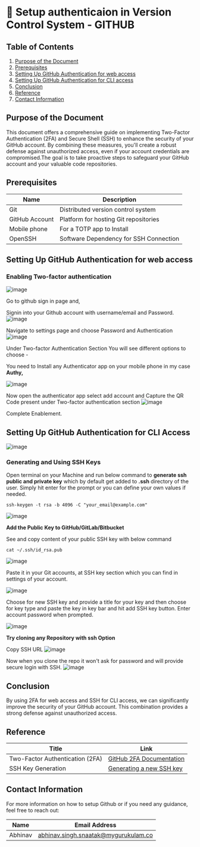 # 🚀 Setup authenticaion in Version Control System - GITHUB


## Table of Contents

1. [Purpose of the Document](#purpose-of-the-document)
2. [Prerequisites](#prerequisites)
3. [Setting Up GitHub Authentication for web access](#Setting-up-github-authentication-for-web-access)
4. [Setting Up GitHub Authentication for CLI access](#Setting-up-github-authentication-for-cli-access)
5. [Conclusion](#conclusion)
6. [Reference](#reference)
7. [Contact Information](#contact-information)

## Purpose of the Document


This document offers a comprehensive guide on implementing Two-Factor Authentication (2FA) and Secure Shell (SSH) to enhance the security of your GitHub account. By combining these measures, you'll create a robust defense against unauthorized access, even if your account credentials are compromised.The goal is to take proactive steps to safeguard your GitHub account and your valuable code repositories.

## Prerequisites


| Name  |  Description                                 |
|-------|---------------------------------------------|
| Git   |  Distributed version control system          |
| GitHub Account | Platform for hosting Git repositories |
| Mobile phone | For a TOTP app to Install |
| OpenSSH | Software Dependency for SSH Connection |

##  Setting Up GitHub Authentication for web access 

### Enabling Two-factor authentication


![image](https://github.com/user-attachments/assets/dc44164b-ca46-4710-82e0-21bb5f3074e8)


Go to github sign in page and,

Signin into your Github account with username/email and Password.
![image](https://github.com/user-attachments/assets/d227944b-4185-40be-98a5-ee89eb16c0db)

Navigate to settings page and choose Password and Authentication
![image](https://github.com/user-attachments/assets/ff41b1a6-bd62-46af-ba7d-d2a43f32ec11)

Under Two-factor Authentication Section You will see different options to choose -

You need to Install any Authenticator app on your mobile phone in my case **Authy,**

![image](https://github.com/user-attachments/assets/ed3df626-6528-4f77-a2c9-5950fcd5dbc8)


Now open the authenticator app select add account and Capture the QR Code present under Two-factor authentication section
![image](https://github.com/user-attachments/assets/3c4c7811-2bc3-4f9b-baa2-0805e832c3ac)

Complete Enablement.


##  Setting Up GitHub Authentication for CLI Access

![image](https://github.com/user-attachments/assets/93ec8c7b-50f9-47c1-b787-6687b56e5c39)


### Generating and Using SSH Keys 

Open terminal on your Machine and run below command to **generate ssh public and private key** which by default get added to **.ssh** directory of the user. Simply hit enter for the prompt or you can define your own values if needed.

```
ssh-keygen -t rsa -b 4096 -C "your_email@example.com"
```
![image](https://github.com/user-attachments/assets/5d5cf281-3998-497e-bf12-6f69f59deccd)

**Add the Public Key to GitHub/GitLab/Bitbucket**

See and copy content of your public SSH key with below command
 
``` 
cat ~/.ssh/id_rsa.pub
```
![image](https://github.com/user-attachments/assets/6a6f6659-d826-45b2-972e-8347ea6ca99a)

Paste it in your Git accounts, at SSH key section which you can find in settings of your account.

![image](https://github.com/user-attachments/assets/5dc9d303-c3fd-4d5f-946d-7290c020308e)

Choose for new SSH key and provide a title for your key and then choose for key type and paste the key in key bar and hit add SSH key button.
Enter account password when prompted.

![image](https://github.com/user-attachments/assets/fd6e4284-f83c-412e-bc28-597c8a311c5c)


**Try cloning any Repository with ssh Option**

Copy SSH URL 
![image](https://github.com/user-attachments/assets/37840952-add4-427e-bee8-d6d0a8b2b0ef)

Now when you clone the repo it won't ask for password and will provide secure login with SSH.
![image](https://github.com/user-attachments/assets/692969dc-3dd5-4ad7-9d13-26fb8c2de287)

## Conclusion

By using 2FA for web access and SSH for CLI access, we can significantly improve the security of your GitHub account. This combination provides a strong defense against unauthorized access.

## Reference

| Title                                 | Link                                                                                           |
|---------------------------------------|------------------------------------------------------------------------------------------------|
| Two-Factor Authentication (2FA)      | [GitHub 2FA Documentation](https://docs.github.com/en/authentication/securing-your-account-with-two-factor-authentication) |
| SSH Key Generation                    | [Generating a new SSH key](https://docs.github.com/en/authentication/connecting-to-github-with-ssh/generating-a-new-ssh-key) |

## Contact Information

For more information on how to setup Github or if you need any guidance, feel free to reach out:

|  Name   | Email Address                                  |
|---------|------------------------------------------------|
| Abhinav | abhinav.singh.snaatak@mygurukulam.co           |

